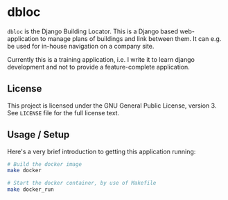 # dbloc

`dbloc` is the Django Building Locator. This is a Django based web-application
to manage plans of buildings and link between them. It can e.g. be used for
in-house navigation on a company site.

Currently this is a training application, i.e. I write it to learn django
development and not to provide a feature-complete application.

## License

This project is licensed under the GNU General Public License, version 3. See
`LICENSE` file for the full license text.

## Usage / Setup

Here's a very brief introduction to getting this application running:

```sh
# Build the docker image
make docker

# Start the docker container, by use of Makefile
make docker_run
```

